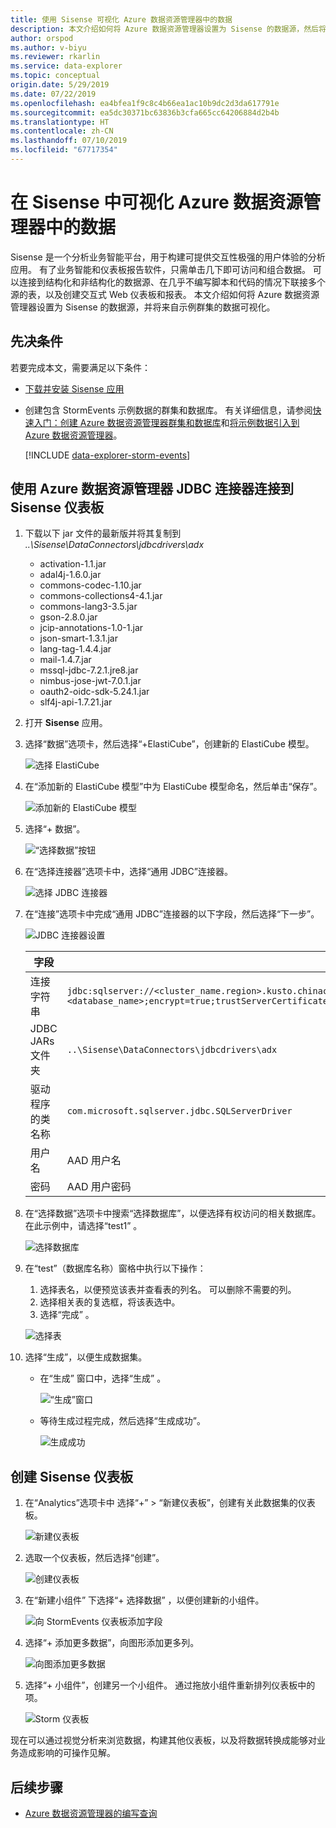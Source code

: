 ```yaml
---
title: 使用 Sisense 可视化 Azure 数据资源管理器中的数据
description: 本文介绍如何将 Azure 数据资源管理器设置为 Sisense 的数据源，然后将数据可视化。
author: orspod
ms.author: v-biyu
ms.reviewer: rkarlin
ms.service: data-explorer
ms.topic: conceptual
origin.date: 5/29/2019
ms.date: 07/22/2019
ms.openlocfilehash: ea4bfea1f9c8c4b66ea1ac10b9dc2d3da617791e
ms.sourcegitcommit: ea5dc30371bc63836b3cfa665cc64206884d2b4b
ms.translationtype: HT
ms.contentlocale: zh-CN
ms.lasthandoff: 07/10/2019
ms.locfileid: "67717354"
---
```

# <a name="visualize-data-from-azure-data-explorer-in-sisense"></a>在 Sisense 中可视化 Azure 数据资源管理器中的数据

Sisense 是一个分析业务智能平台，用于构建可提供交互性极强的用户体验的分析应用。 有了业务智能和仪表板报告软件，只需单击几下即可访问和组合数据。 可以连接到结构化和非结构化的数据源、在几乎不编写脚本和代码的情况下联接多个源的表，以及创建交互式 Web 仪表板和报表。 本文介绍如何将 Azure 数据资源管理器设置为 Sisense 的数据源，并将来自示例群集的数据可视化。

## <a name="prerequisites"></a>先决条件

若要完成本文，需要满足以下条件：

* [下载并安装 Sisense 应用](https://documentation.sisense.com/latest/getting-started/download-install.htm) 

* 创建包含 StormEvents 示例数据的群集和数据库。 有关详细信息，请参阅[快速入门：创建 Azure 数据资源管理器群集和数据库](create-cluster-database-portal.md)和[将示例数据引入到 Azure 数据资源管理器](ingest-sample-data.md)。

    [!INCLUDE [data-explorer-storm-events](../../includes/data-explorer-storm-events.md)]

## <a name="connect-to-sisense-dashboards-using-azure-data-explorer-jdbc-connector"></a>使用 Azure 数据资源管理器 JDBC 连接器连接到 Sisense 仪表板

1. 下载以下 jar 文件的最新版并将其复制到 *..\Sisense\DataConnectors\jdbcdrivers\adx* 

    * activation-1.1.jar
    * adal4j-1.6.0.jar
    * commons-codec-1.10.jar
    * commons-collections4-4.1.jar
    * commons-lang3-3.5.jar
    * gson-2.8.0.jar
    * jcip-annotations-1.0-1.jar
    * json-smart-1.3.1.jar
    * lang-tag-1.4.4.jar
    * mail-1.4.7.jar
    * mssql-jdbc-7.2.1.jre8.jar
    * nimbus-jose-jwt-7.0.1.jar
    * oauth2-oidc-sdk-5.24.1.jar
    * slf4j-api-1.7.21.jar
    
1. 打开 **Sisense** 应用。
1. 选择“数据”选项卡，然后选择“+ElastiCube”，创建新的 ElastiCube 模型。  
    
    ![选择 ElastiCube](media/sisense/data-select-elasticube.png)

1. 在“添加新的 ElastiCube 模型”中为 ElastiCube 模型命名，然后单击“保存”。  
   
    ![添加新的 ElastiCube 模型](media/sisense/add-new-elasticube-model.png)

1. 选择“+ 数据”。 

    ![“选择数据”按钮](media/sisense/select-data.png)

1. 在“选择连接器”选项卡中，选择“通用 JDBC”连接器。  

    ![选择 JDBC 连接器](media/sisense/select-connector.png)

1. 在“连接”选项卡中完成“通用 JDBC”连接器的以下字段，然后选择“下一步”。   

    ![JDBC 连接器设置](media/sisense/jdbc-connector.png)

    |字段 |说明 |
    |---------|---------|
    |连接字符串     |   `jdbc:sqlserver://<cluster_name.region>.kusto.chinacloudapi.cn:1433;database=<database_name>;encrypt=true;trustServerCertificate=false;hostNameInCertificate=*.kusto.chinacloudapi.cn;loginTimeout=30;authentication=ActiveDirectoryPassword`      |
    |JDBC JARs 文件夹  |    `..\Sisense\DataConnectors\jdbcdrivers\adx`     |
    |驱动程序的类名称    |   `com.microsoft.sqlserver.jdbc.SQLServerDriver`      |
    |用户名   |    AAD 用户名     |
    |密码     |   AAD 用户密码      |

1. 在“选择数据”选项卡中搜索“选择数据库”，以便选择有权访问的相关数据库。   在此示例中，请选择“test1”  。

    ![选择数据库](media/sisense/select-database.png)

1. 在“test”（数据库名称）窗格中执行以下操作： 
    1. 选择表名，以便预览该表并查看表的列名。 可以删除不需要的列。
    1. 选择相关表的复选框，将该表选中。 
    1. 选择“完成”  。

    ![选择表](media/sisense/select-table-see-columns.png)    

1. 选择“生成”，以便生成数据集。  

    * 在“生成”  窗口中，选择“生成”  。

      ![“生成”窗口](media/sisense/build-window.png)

    * 等待生成过程完成，然后选择“生成成功”。 

      ![生成成功](media/sisense/build-succeeded.png)

## <a name="create-sisense-dashboards"></a>创建 Sisense 仪表板

1. 在“Analytics”选项卡中  选择“+”   >   “新建仪表板”，创建有关此数据集的仪表板。

    ![新建仪表板](media/sisense/new-dashboard.png)

1. 选取一个仪表板，然后选择“创建”。  

    ![创建仪表板](media/sisense/create-dashboard.png)

1. 在“新建小组件”  下选择“+ 选择数据”  ，以便创建新的小组件。 

    ![向 StormEvents 仪表板添加字段](media/sisense/storm-dashboard-add-field.png)  

1. 选择“+ 添加更多数据”，向图形添加更多列。  

    ![向图添加更多数据](media/sisense/add-more-data.png)

1. 选择“+ 小组件”，创建另一个小组件。  通过拖放小组件重新排列仪表板中的项。

    ![Storm 仪表板](media/sisense/final-dashboard.png)

现在可以通过视觉分析来浏览数据，构建其他仪表板，以及将数据转换成能够对业务造成影响的可操作见解。

## <a name="next-steps"></a>后续步骤

* [Azure 数据资源管理器的编写查询](write-queries.md)

